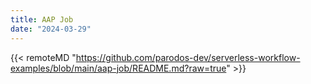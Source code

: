 ```yaml
---
title: AAP Job
date: "2024-03-29"
---
```


{{< remoteMD "https://github.com/parodos-dev/serverless-workflow-examples/blob/main/aap-job/README.md?raw=true" >}}